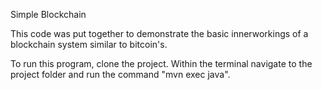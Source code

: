 Simple Blockchain

This code was put together to demonstrate the basic innerworkings of a blockchain system similar to bitcoin's.

To run this program, clone the project. Within the terminal navigate to the project folder and run the command "mvn exec java". 
